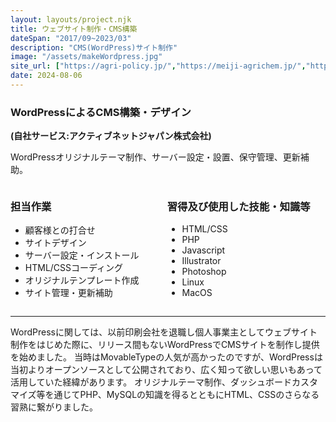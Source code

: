 ```yaml
---
layout: layouts/project.njk
title: ウェブサイト制作・CMS構築
dateSpan: "2017/09~2023/03"
description: "CMS(WordPress)サイト制作"
image: "/assets/makeWordpress.jpg"
site_url: ["https://agri-policy.jp/","https://meiji-agrichem.jp/","https://meiji-lifesci.jp/"]
date: 2024-08-06
---
```


### WordPressによるCMS構築・デザイン
**(自社サービス:アクティブネットジャパン株式会社)**

WordPressオリジナルテーマ制作、サーバー設定・設置、保守管理、更新補助。

<div class="columns">
<div class="column">

### 担当作業

- 顧客様との打合せ
- サイトデザイン
- サーバー設定・インストール
- HTML/CSSコーディング
- オリジナルテンプレート作成
- サイト管理・更新補助

</div>
<div class="column">

### 習得及び使用した技能・知識等

- HTML/CSS
- PHP
- Javascript
- Illustrator
- Photoshop
- Linux
- MacOS

</div>
</div>

---

<div class="is-size-7">
WordPressに関しては、以前印刷会社を退職し個人事業主としてウェブサイト制作をはじめた際に、リリース間もないWordPressでCMSサイトを制作し提供を始めました。  
当時はMovableTypeの人気が高かったのですが、WordPressは当初よりオープンソースとして公開されており、広く知って欲しい思いもあって活用していた経緯があります。  
オリジナルテーマ制作、ダッシュボードカスタマイズ等を通じてPHP、MySQLの知識を得るとともにHTML、CSSのさらなる習熟に繋がりました。
</div>
